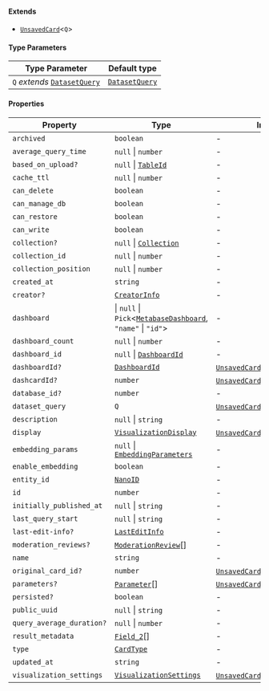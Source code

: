 #### Extends

* [`UnsavedCard`](UnsavedCard.md)<`Q`>

#### Type Parameters

| Type Parameter                                  | Default type                      |
| ----------------------------------------------- | --------------------------------- |
| `Q` *extends* [`DatasetQuery`](DatasetQuery.md) | [`DatasetQuery`](DatasetQuery.md) |

#### Properties

| Property                                                      | Type                                                                                    | Inherited from                                                                                    |
| ------------------------------------------------------------- | --------------------------------------------------------------------------------------- | ------------------------------------------------------------------------------------------------- |
| <a id="archived"></a> `archived`                              | `boolean`                                                                               | -                                                                                                 |
| <a id="average_query_time"></a> `average_query_time`          | `null` \| `number`                                                                      | -                                                                                                 |
| <a id="based_on_upload"></a> `based_on_upload?`               | `null` \| [`TableId`](TableId.md)                                                       | -                                                                                                 |
| <a id="cache_ttl"></a> `cache_ttl`                            | `null` \| `number`                                                                      | -                                                                                                 |
| <a id="can_delete"></a> `can_delete`                          | `boolean`                                                                               | -                                                                                                 |
| <a id="can_manage_db"></a> `can_manage_db`                    | `boolean`                                                                               | -                                                                                                 |
| <a id="can_restore"></a> `can_restore`                        | `boolean`                                                                               | -                                                                                                 |
| <a id="can_write"></a> `can_write`                            | `boolean`                                                                               | -                                                                                                 |
| <a id="collection"></a> `collection?`                         | `null` \| [`Collection`](Collection.md)                                                 | -                                                                                                 |
| <a id="collection_id"></a> `collection_id`                    | `null` \| `number`                                                                      | -                                                                                                 |
| <a id="collection_position"></a> `collection_position`        | `null` \| `number`                                                                      | -                                                                                                 |
| <a id="created_at"></a> `created_at`                          | `string`                                                                                | -                                                                                                 |
| <a id="creator"></a> `creator?`                               | [`CreatorInfo`](CreatorInfo.md)                                                         | -                                                                                                 |
| <a id="dashboard"></a> `dashboard`                            | \| `null` \| `Pick`<[`MetabaseDashboard`](../MetabaseDashboard.md), `"name"` \| `"id"`> | -                                                                                                 |
| <a id="dashboard_count"></a> `dashboard_count`                | `null` \| `number`                                                                      | -                                                                                                 |
| <a id="dashboard_id"></a> `dashboard_id`                      | `null` \| [`DashboardId`](DashboardId.md)                                               | -                                                                                                 |
| <a id="dashboardid"></a> `dashboardId?`                       | [`DashboardId`](DashboardId.md)                                                         | [`UnsavedCard`](UnsavedCard.md).[`dashboardId`](UnsavedCard.md#dashboardid)                       |
| <a id="dashcardid"></a> `dashcardId?`                         | `number`                                                                                | [`UnsavedCard`](UnsavedCard.md).[`dashcardId`](UnsavedCard.md#dashcardid)                         |
| <a id="database_id"></a> `database_id?`                       | `number`                                                                                | -                                                                                                 |
| <a id="dataset_query"></a> `dataset_query`                    | `Q`                                                                                     | [`UnsavedCard`](UnsavedCard.md).[`dataset_query`](UnsavedCard.md#dataset_query)                   |
| <a id="description"></a> `description`                        | `null` \| `string`                                                                      | -                                                                                                 |
| <a id="display"></a> `display`                                | [`VisualizationDisplay`](VisualizationDisplay.md)                                       | [`UnsavedCard`](UnsavedCard.md).[`display`](UnsavedCard.md#display)                               |
| <a id="embedding_params"></a> `embedding_params`              | `null` \| [`EmbeddingParameters`](EmbeddingParameters.md)                               | -                                                                                                 |
| <a id="enable_embedding"></a> `enable_embedding`              | `boolean`                                                                               | -                                                                                                 |
| <a id="entity_id"></a> `entity_id`                            | [`NanoID`](NanoID.md)                                                                   | -                                                                                                 |
| <a id="id"></a> `id`                                          | `number`                                                                                | -                                                                                                 |
| <a id="initially_published_at"></a> `initially_published_at`  | `null` \| `string`                                                                      | -                                                                                                 |
| <a id="last_query_start"></a> `last_query_start`              | `null` \| `string`                                                                      | -                                                                                                 |
| <a id="last-edit-info"></a> `last-edit-info?`                 | [`LastEditInfo`](LastEditInfo.md)                                                       | -                                                                                                 |
| <a id="moderation_reviews"></a> `moderation_reviews?`         | [`ModerationReview`](ModerationReview.md)\[]                                            | -                                                                                                 |
| <a id="name"></a> `name`                                      | `string`                                                                                | -                                                                                                 |
| <a id="original_card_id"></a> `original_card_id?`             | `number`                                                                                | [`UnsavedCard`](UnsavedCard.md).[`original_card_id`](UnsavedCard.md#original_card_id)             |
| <a id="parameters"></a> `parameters?`                         | [`Parameter`](Parameter.md)\[]                                                          | [`UnsavedCard`](UnsavedCard.md).[`parameters`](UnsavedCard.md#parameters)                         |
| <a id="persisted"></a> `persisted?`                           | `boolean`                                                                               | -                                                                                                 |
| <a id="public_uuid"></a> `public_uuid`                        | `null` \| `string`                                                                      | -                                                                                                 |
| <a id="query_average_duration"></a> `query_average_duration?` | `null` \| `number`                                                                      | -                                                                                                 |
| <a id="result_metadata"></a> `result_metadata`                | [`Field_2`](Field_2.md)\[]                                                              | -                                                                                                 |
| <a id="type"></a> `type`                                      | [`CardType`](CardType.md)                                                               | -                                                                                                 |
| <a id="updated_at"></a> `updated_at`                          | `string`                                                                                | -                                                                                                 |
| <a id="visualization_settings"></a> `visualization_settings`  | [`VisualizationSettings`](VisualizationSettings.md)                                     | [`UnsavedCard`](UnsavedCard.md).[`visualization_settings`](UnsavedCard.md#visualization_settings) |
